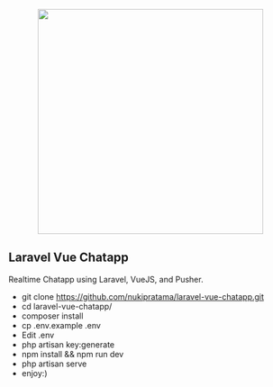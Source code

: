 <p align="center">
    <img src="https://res.cloudinary.com/dtfbvvkyp/image/upload/v1566331377/laravel-logolockup-cmyk-red.svg"
        width="400">
</p>

## Laravel Vue Chatapp

Realtime Chatapp using Laravel, VueJS, and Pusher.

- git clone https://github.com/nukipratama/laravel-vue-chatapp.git
- cd laravel-vue-chatapp/
- composer install
- cp .env.example .env
- Edit .env
- php artisan key:generate
- npm install && npm run dev
- php artisan serve
- enjoy:)
